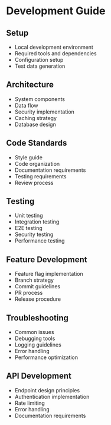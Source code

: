 # Development Guide

## Setup
- Local development environment
- Required tools and dependencies
- Configuration setup
- Test data generation

## Architecture
- System components
- Data flow
- Security implementation
- Caching strategy
- Database design

## Code Standards
- Style guide
- Code organization
- Documentation requirements
- Testing requirements
- Review process

## Testing
- Unit testing
- Integration testing
- E2E testing
- Security testing
- Performance testing

## Feature Development
- Feature flag implementation
- Branch strategy
- Commit guidelines
- PR process
- Release procedure

## Troubleshooting
- Common issues
- Debugging tools
- Logging guidelines
- Error handling
- Performance optimization

## API Development
- Endpoint design principles
- Authentication implementation
- Rate limiting
- Error handling
- Documentation requirements
